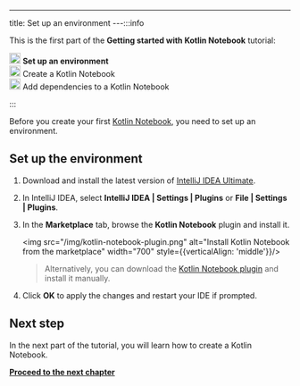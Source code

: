 ---
title: Set up an environment
---:::info
<p>
   This is the first part of the <strong>Getting started with Kotlin Notebook</strong> tutorial:
</p>
<p>
   <img src="/img/icon-1.svg" width="20" alt="First step"/> <strong>Set up an environment</strong><br/>
      <img src="/img/icon-2-todo.svg" width="20" alt="Second step"/> Create a Kotlin Notebook<br/>
      <img src="/img/icon-3-todo.svg" width="20" alt="Third step"/> Add dependencies to a Kotlin Notebook<br/>
</p>

:::

Before you create your first [Kotlin Notebook](kotlin-notebook-overview.md), you need to set up an environment.

## Set up the environment

1. Download and install the latest version of [IntelliJ IDEA Ultimate](https://www.jetbrains.com/idea/download/index.html).
2. In IntelliJ IDEA, select **IntelliJ IDEA | Settings | Plugins** or **File | Settings | Plugins**.
3. In the **Marketplace** tab, browse the **Kotlin Notebook** plugin and install it.

   <img src="/img/kotlin-notebook-plugin.png" alt="Install Kotlin Notebook from the marketplace" width="700" style={{verticalAlign: 'middle'}}/>

   > Alternatively, you can download the [Kotlin Notebook plugin](https://plugins.jetbrains.com/plugin/16340-kotlin-notebook)
   > and install it manually.
   >
   

4. Click **OK** to apply the changes and restart your IDE if prompted.

## Next step

In the next part of the tutorial, you will learn how to create a Kotlin Notebook.

**[Proceed to the next chapter](kotlin-notebook-create.md)**